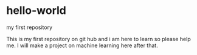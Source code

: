 # hello-world
my first repository

This is my first repository on git hub and i am here to learn so please help me.
I will make a project on machine learning here after that.
